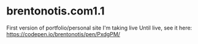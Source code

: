 # brentonotis.com1.1
First version of portfolio/personal site I'm taking live
Until live, see it here: https://codepen.io/brentonotis/pen/PxdgPM/
